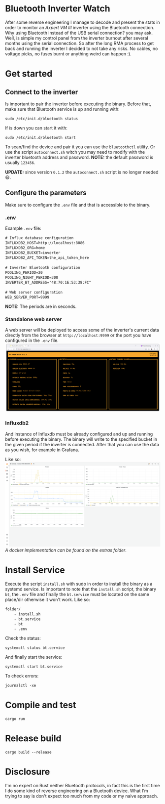 # Bluetooth Inverter Watch
After some reverse engineering I manage to decode and present the stats in order to monitor an *Axpert VM III* inverter using the Bluetooth connection.
Why using Bluetooth instead of the USB serial connection? you may ask. Well, is simple my control panel from the inverter burnout after several months using the serial connection. So after the long RMA process to get back and running the inverter I decided to not take any risks. No cables, no voltage picks, no fuses burnt or anything weird can happen :).

# Get started
## Connect to the inverter
Is important to pair the inverter before executing the binary. Before that, make sure that Bluetooth service is up and running with:
```
sudo /etc/init.d/bluetooth status
```

If is down you can start it with:
```
sudo /etc/init.d/bluetooth start
```

To scan/find the device and pair it you can use the `bluetoothctl` utility. Or use the script `autoconnect.sh` witch you may need to modify with the inverter bluetooth address and password.
**NOTE:** the default password is usually `123456`.

**UPDATE:** since version `0.1.2` the `autoconnect.sh` script is no longer needed 😃.

## Configure the parameters
Make sure to configure the `.env` file and that is accessible to the binary.

### .env
Example `.env` file:
```
# Influx database configuration
INFLUXDB2_HOST=http://localhost:8086
INFLUXDB2_ORG=home
INFLUXDB2_BUCKET=inverter
INFLUXDB2_API_TOKEN=the_api_token_here

# Inverter Bluetooth configuration
POOLING_PERIOD=20
POOLING_NIGHT_PERIOD=300
INVERTER_BT_ADDRESS="48:70:1E:53:38:FC"

# Web server configuration
WEB_SERVER_PORT=9999
```

**NOTE:** The periods are in seconds.

### Standalone web server
A web server will be deployed to access some of the inverter's current data directly from the browser at `http://localhost:9999` or the port you have configured in the `.env` file.
![](Screenshot_002.png)

### Influxdb2
And instance of Influxdb must be already configured and up and running before executing the binary. The binary will write to the specified bucket in the given period if the inverter is connected. After that you can use the data as you wish, for example in Grafana.

Like so:
![](Screenshot_001.png)
*A docker implementation can be found on the extras folder*.

# Install Service
Execute the script `install.sh` with sudo in order to install the binary as a systemd service.
Is important to note that the `install.sh` script, the binary `bt`, the `.env` file and finally the `bt.service` must be located on the same place/dir otherwise it won't work.
Like so:
```
folder/
    - install.sh
    - bt.service
    - bt
    - .env
```

Check the status:
```
systemctl status bt.service
```

And finally start the service:
```
systemctl start bt.service
```

To check errors:
```
journalctl -xe
```

# Compile and test
```
cargo run
```

# Release build
```
cargo build --release
```

# Disclosure
I'm no expert on Rust neither Bluetooth protocols, in fact this is the first time I do some kind of reverse engineering on a Bluetooth device. What I'm trying to say is don't expect too much from my code or my naive approach.
